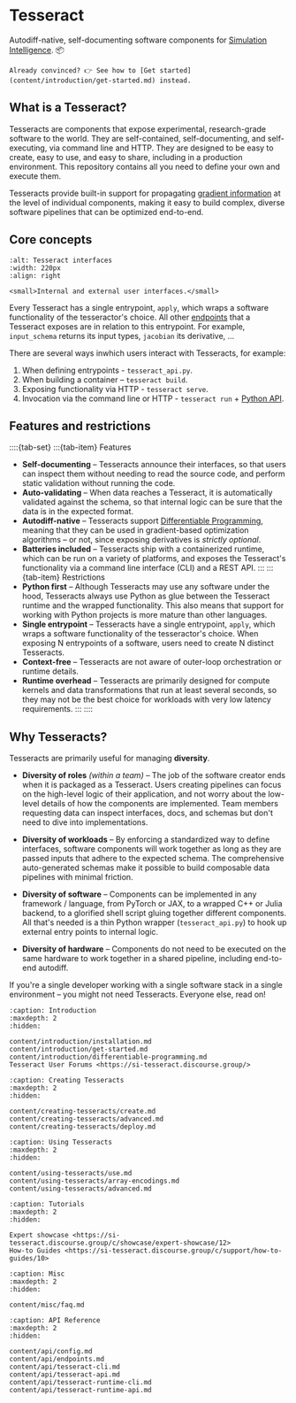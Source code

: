 # Tesseract

Autodiff-native, self-documenting software components for [Simulation Intelligence](#what-is-si). 📦

```{seealso}
Already convinced? 👉 See how to [Get started](content/introduction/get-started.md) instead.
```

## What is a Tesseract?

Tesseracts are components that expose experimental, research-grade software to the world. They are self-contained, self-documenting, and self-executing, via command line and HTTP. They are designed to be easy to create, easy to use, and easy to share, including in a production environment. This repository contains all you need to define your own and execute them.

Tesseracts provide built-in support for propagating [gradient information](content/introduction/differentiable-programming) at the level of individual components, making it easy to build complex, diverse software pipelines that can be optimized end-to-end.

## Core concepts

```{figure} img/tesseract-interfaces.png
:alt: Tesseract interfaces
:width: 220px
:align: right

<small>Internal and external user interfaces.</small>
```

Every Tesseract has a single entrypoint, `apply`, which wraps a software functionality of the tesseractor's choice. All other [endpoints](content/api/endpoints.md) that a Tesseract exposes are in relation to this entrypoint. For example, `input_schema` returns its input types, `jacobian` its derivative, ...

There are several ways inwhich users interact with Tesseracts, for example:

1. When defining entrypoints - `tesseract_api.py`.
2. When building a container – `tesseract build`.
3. Exposing functionality via HTTP - `tesseract serve`.
4. Invocation via the command line or HTTP - `tesseract run` + [Python API](content/api/tesseract-api.md).

## Features and restrictions

::::{tab-set}
:::{tab-item} Features
- **Self-documenting** – Tesseracts announce their interfaces, so that users can inspect them without needing to read the source code, and perform static validation without running the code.
- **Auto-validating** – When data reaches a Tesseract, it is automatically validated against the schema, so that internal logic can be sure that the data is in the expected format.
- **Autodiff-native** – Tesseracts support [Differentiable Programming](content/introduction/differentiable-programming), meaning that they can be used in gradient-based optimization algorithms – or not, since exposing derivatives is *strictly optional*.
- **Batteries included** – Tesseracts ship with a containerized runtime, which can be run on a variety of platforms, and exposes the Tesseract's functionality via a command line interface (CLI) and a REST API.
:::
:::{tab-item} Restrictions
- **Python first** – Although Tesseracts may use any software under the hood, Tesseracts always use Python as glue between the Tesseract runtime and the wrapped functionality. This also means that support for working with Python projects is more mature than other languages.
- **Single entrypoint** – Tesseracts have a single entrypoint, `apply`, which wraps a software functionality of the tesseractor's choice. When exposing N entrypoints of a software, users need to create N distinct Tesseracts.
- **Context-free** – Tesseracts are not aware of outer-loop orchestration or runtime details.
- **Runtime overhead** – Tesseracts are primarily designed for compute kernels and data transformations that run at least several seconds, so they may not be the best choice for workloads with very low latency requirements.
:::
::::

## Why Tesseracts?

Tesseracts are primarily useful for managing **diversity**.

- **Diversity of roles** *(within a team)* – The job of the software creator ends when it is packaged as a Tesseract. Users creating pipelines can focus on the high-level logic of their application, and not worry about the low-level details of how the components are implemented. Team members requesting data can inspect interfaces, docs, and schemas but don't need to dive into implementations.

- **Diversity of workloads** – By enforcing a standardized way to define interfaces, software components will work together as long as they are passed inputs that adhere to the expected schema. The comprehensive auto-generated schemas make it possible to build composable data pipelines with minimal friction.

- **Diversity of software** – Components can be implemented in any framework / language, from PyTorch or JAX, to a wrapped C++ or Julia backend, to a glorified shell script gluing together different components. All that's needed is a thin Python wrapper (`tesseract_api.py`) to hook up external entry points to internal logic.

- **Diversity of hardware** – Components do not need to be executed on the same hardware to work together in a shared pipeline, including end-to-end autodiff.

If you're a single developer working with a single software stack in a single environment – you might not need Tesseracts. Everyone else, read on!


```{toctree}
:caption: Introduction
:maxdepth: 2
:hidden:

content/introduction/installation.md
content/introduction/get-started.md
content/introduction/differentiable-programming.md
Tesseract User Forums <https://si-tesseract.discourse.group/>
```

```{toctree}
:caption: Creating Tesseracts
:maxdepth: 2
:hidden:

content/creating-tesseracts/create.md
content/creating-tesseracts/advanced.md
content/creating-tesseracts/deploy.md
```

```{toctree}
:caption: Using Tesseracts
:maxdepth: 2
:hidden:

content/using-tesseracts/use.md
content/using-tesseracts/array-encodings.md
content/using-tesseracts/advanced.md
```

```{toctree}
:caption: Tutorials
:maxdepth: 2
:hidden:

Expert showcase <https://si-tesseract.discourse.group/c/showcase/expert-showcase/12>
How-to Guides <https://si-tesseract.discourse.group/c/support/how-to-guides/10>
```

```{toctree}
:caption: Misc
:maxdepth: 2
:hidden:

content/misc/faq.md
```

```{toctree}
:caption: API Reference
:maxdepth: 2
:hidden:

content/api/config.md
content/api/endpoints.md
content/api/tesseract-cli.md
content/api/tesseract-api.md
content/api/tesseract-runtime-cli.md
content/api/tesseract-runtime-api.md
```
